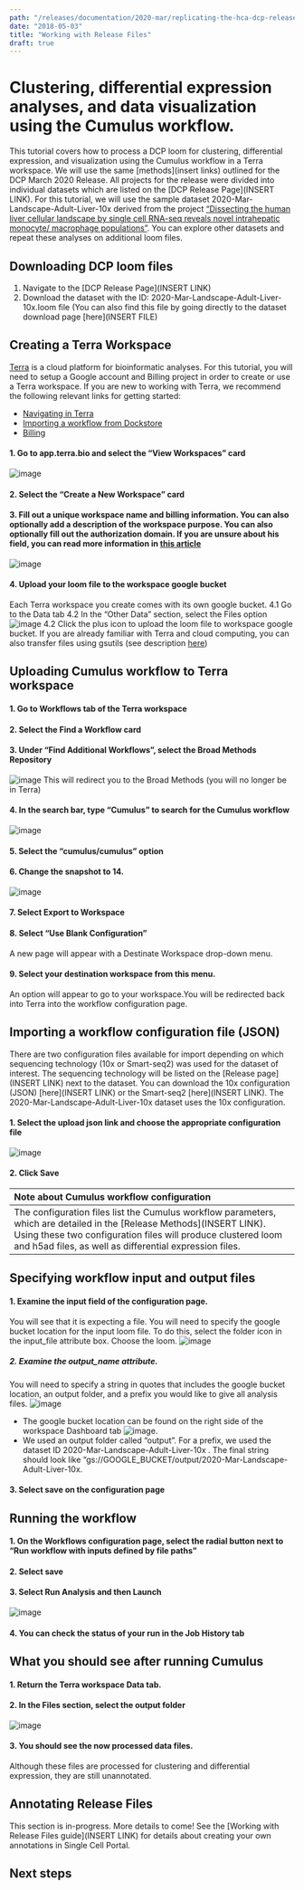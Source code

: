 ```yaml
---
path: "/releases/documentation/2020-mar/replicating-the-hca-dcp-release-analysis"
date: "2018-05-03"
title: "Working with Release Files"
draft: true
---
```

#  Clustering, differential expression analyses, and data visualization using the Cumulus workflow. 
This tutorial covers how to process a DCP loom for clustering, differential expression, and visualization using the Cumulus workflow in a Terra workspace. We will use the same [methods](insert links) outlined for the DCP March 2020 Release. All projects for the release were divided into individual datasets which are listed on the [DCP Release Page](INSERT LINK). For this tutorial, we will use the sample dataset 2020-Mar-Landscape-Adult-Liver-10x derived from the project [“Dissecting the human liver cellular landscape by single cell RNA-seq reveals novel intrahepatic monocyte/ macrophage populations”](https://data.humancellatlas.org/explore/projects/4d6f6c96-2a83-43d8-8fe1-0f53bffd4674). You can explore other datasets and repeat these analyses on additional loom files.

## Downloading DCP loom files
1. Navigate to the [DCP Release Page](INSERT LINK)
2. Download the dataset with the ID: 2020-Mar-Landscape-Adult-Liver-10x.loom file (You can also find this file by going directly to the dataset download page [here](INSERT FILE)

## Creating a Terra Workspace
[Terra](app.terra.bio) is a cloud platform for bioinformatic analyses. For this tutorial, you will need to setup a Google account and Billing project in order to create or use a Terra workspace. If you are new to working with Terra, we recommend the following relevant links for getting started:
- [Navigating in Terra](https://support.terra.bio/hc/en-us/articles/360022704371)
- [Importing a workflow from Dockstore](https://support.terra.bio/hc/en-us/articles/360039827191)
- [Billing](https://support.terra.bio/hc/en-us/articles/360026182251)

#### 1. Go to app.terra.bio and select the “View Workspaces” card
![image](_images/01_new_workspace_card.png)

#### 2. Select the “Create a New Workspace” card
#### 3. Fill out a unique workspace name and billing information. You can also optionally add a description of the workspace purpose. You can also optionally fill out the authorization domain. If you are unsure about his field, you can read more information in [this article](https://support.terra.bio/hc/en-us/articles/360026775691)
![image](_images/02_new_workspace_info.png)

#### 4. Upload your loom file to the workspace google bucket
Each Terra workspace you create comes with its own google bucket. 
4.1 Go to the Data tab
4.2 In the “Other Data” section, select the Files option
![image](_images/03_other_files_section.png)
4.2 Click the plus icon to upload the loom file to workspace google bucket.
If you are already familiar with Terra and cloud computing, you can also transfer files using gsutils (see description [here](https://support.terra.bio/hc/en-us/articles/360024056512))

## Uploading Cumulus workflow to Terra workspace
#### 1. Go to Workflows tab of the Terra workspace
#### 2. Select the Find a Workflow card
#### 3. Under “Find Additional Workflows”, select the Broad Methods Repository
![image](_images/04_Find_Addnl_Workflows.png)
This will redirect you to the Broad Methods (you will no longer be in Terra)
#### 4. In the search bar, type “Cumulus” to search for the Cumulus workflow
![image](_images/05_Find_Cumulus.png)
#### 5. Select the “cumulus/cumulus” option
#### 6. Change the snapshot to 14.
![image](_images/07_snapshot14_export.png)
#### 7. Select Export to Workspace
#### 8. Select “Use Blank Configuration”
A new page will appear with a Destinate Workspace drop-down menu. 
#### 9. Select your destination workspace from this menu. 
An option will appear to go to your workspace.You will be redirected back into Terra into the workflow configuration page. 

## Importing a workflow configuration file (JSON)
There are two configuration files available for import depending on which sequencing technology (10x or Smart-seq2)  was used for the dataset of interest. The sequencing technology will be listed on the [Release page](INSERT LINK) next to the dataset. 
You can download the 10x configuration (JSON) [here](INSERT LINK) or the Smart-seq2  [here](INSERT LINK). The 2020-Mar-Landscape-Adult-Liver-10x dataset uses the 10x configuration.

#### 1. Select the upload json link and choose the appropriate configuration file
![image](_images/08_json_upload.png)

#### 2. Click Save

| Note about Cumulus workflow configuration |
| :-- |
| The configuration files list the Cumulus workflow parameters, which are detailed in the [Release Methods](INSERT LINK). Using these two configuration files will produce clustered loom and h5ad files, as well as differential expression files. |

## Specifying workflow input and output files

#### 1. Examine the input field of the configuration page. 
You will see that it is expecting a file. You will need to specify the google bucket location for the input loom file. To do this, select the folder icon in the input_file attribute box. Choose the loom. 
![image](_images/09_input_file.png)

##### 2. Examine the output_name attribute. 
You will need to specify a string in quotes that includes the google bucket location, an output folder, and a prefix you would like to give all analysis files. ![image](_images/10_output_name.png)
- The google bucket location can be found on the right side of the workspace Dashboard tab ![image](_images/11_Dashboard_google_bucket.png). 
- We used an output folder called “output”. For a prefix, we used the dataset ID 2020-Mar-Landscape-Adult-Liver-10x . The final string should look like “gs://GOOGLE_BUCKET/output/2020-Mar-Landscape-Adult-Liver-10x.


#### 3. Select save on the configuration page

## Running the workflow

#### 1. On the Workflows configuration page, select the radial button next to “Run workflow with inputs defined by file paths”
#### 2. Select save
#### 3. Select Run Analysis and then Launch
![image](_images/12_launch_workflow.png)
#### 4. You can check the status of your run in the Job History tab

## What you should see after running Cumulus
#### 1. Return the Terra workspace Data tab.
#### 2. In the Files section, select the output folder
![image](_images/16_data_tab_output.png)
#### 3. You should see the now processed data files. 
Although these files are processed for clustering and differential expression, they are still unannotated. 

## Annotating Release Files
This section is in-progress. More details to come! See the [Working with Release Files guide](INSERT LINK) for details about creating your own annotations in Single Cell Portal.

## Next steps

